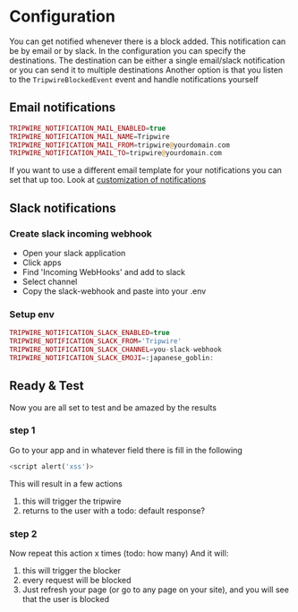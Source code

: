 # Configuration

You can get notified whenever there is a block added. This notification can be by email or by slack.
In the configuration you can specify the destinations.
The destination can be either a single email/slack notification or you can send it to multiple destinations
Another option is that you listen to the ```TripwireBlockedEvent``` event and handle notifications yourself

## Email notifications
```php
TRIPWIRE_NOTIFICATION_MAIL_ENABLED=true
TRIPWIRE_NOTIFICATION_MAIL_NAME=Tripwire
TRIPWIRE_NOTIFICATION_MAIL_FROM=tripwire@yourdomain.com
TRIPWIRE_NOTIFICATION_MAIL_TO=tripwire@yourdomain.com
```
If you want to use a different email template for your notifications you can set that up too. 
Look at [customization of notifications](../customization/notifications.md)

## Slack notifications

### Create slack incoming webhook
- Open your slack application
- Click apps
- Find 'Incoming WebHooks' and add to slack
- Select channel
- Copy the slack-webhook and paste into your .env

### Setup env
```php
TRIPWIRE_NOTIFICATION_SLACK_ENABLED=true
TRIPWIRE_NOTIFICATION_SLACK_FROM='Tripwire'
TRIPWIRE_NOTIFICATION_SLACK_CHANNEL=you-slack-webhook
TRIPWIRE_NOTIFICATION_SLACK_EMOJI=:japanese_goblin:
```

## Ready & Test
Now you are all set to test and be amazed by the results

### step 1
Go to your app and in whatever field there is fill in the following
```php
<script alert('xss')>
```

This will result in a few actions
1) this will trigger the tripwire
2) returns to the user with a todo: default response?

### step 2
Now repeat this action x times (todo: how many)
And it will:
1) this will trigger the blocker
2) every request will be blocked
3) Just refresh your page (or go to any page on your site), and you will see that the user is blocked
